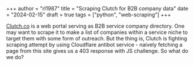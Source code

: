 +++
author = "rl1987"
title = "Scraping Clutch for B2B company data"
date = "2024-02-15"
draft = true
tags = ["python", "web-scraping"]
+++

[Clutch.co](https://clutch.co/) is a web portal serving as B2B service company
directory. One may want to scrape it to make a list of companies within a
service niche to target them with some form of outreach. But the thing is, 
Clutch is fighting scraping attempt by using Cloudflare antibot service - 
naively fetching a page from this site gives us a 403 response with JS challenge.
So what do we do?
